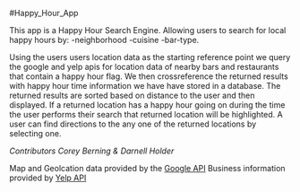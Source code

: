 
#Happy_Hour_App

This app is a Happy Hour Search Engine. Allowing users to search for local happy hours by:
-neighborhood
-cuisine
-bar-type. 

Using the users users location data as the starting reference point we query the google and yelp apis for location data of nearby bars and restaurants that contain a happy hour flag. We then crossreference the returned results with happy hour time information we have have stored in a database. The returned results are sorted based on distance to the user and then displayed. If a returned location has a happy hour going on during the time the user performs their search that returned location will be highlighted. A user can find directions to the any one of the returned locations by selecting one.  

*Contributors Corey Berning & Darnell Holder* 

Map and Geolcation data provided by the [Google API](https://developers.google.com/maps/ "Google API")
Business information provided by [Yelp API](https://www.yelp.com/developers/documentation/v2/overview "Yelp API")
